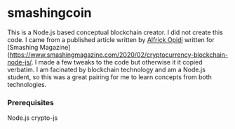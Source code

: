 # smashingcoin
  This is a Node.js based conceptual blockchain creator. I did not create this code. I came from a published article written by [Alfrick Opidi](http://https://twitter.com/a_opidi) written for [Smashing Magazine](https://www.smashingmagazine.com/2020/02/cryptocurrency-blockchain-node-js/.
  I made a few tweaks to the code but otherwise it it copied verbatim. I am facinated by blockchain technology and am a Node.js student, so this was a great pairing for me to learn concepts from both technologies.
  
### Prerequisites
  Node.js
  crypto-js
